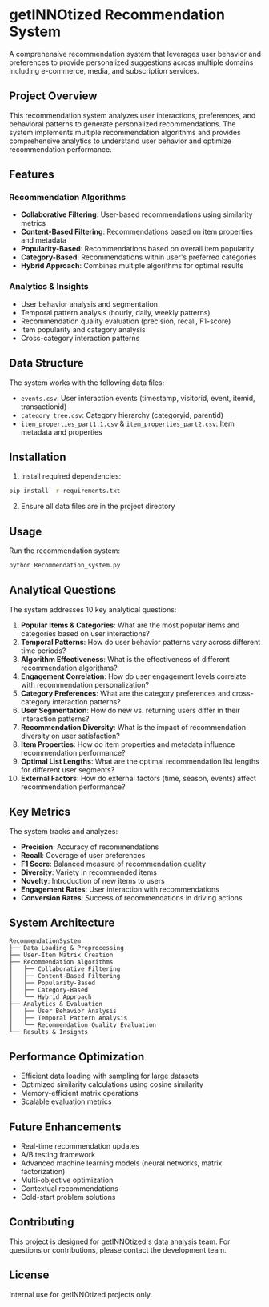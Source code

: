# getINNOtized Recommendation System

A comprehensive recommendation system that leverages user behavior and preferences to provide personalized suggestions across multiple domains including e-commerce, media, and subscription services.

## Project Overview

This recommendation system analyzes user interactions, preferences, and behavioral patterns to generate personalized recommendations. The system implements multiple recommendation algorithms and provides comprehensive analytics to understand user behavior and optimize recommendation performance.

## Features

### Recommendation Algorithms
- **Collaborative Filtering**: User-based recommendations using similarity metrics
- **Content-Based Filtering**: Recommendations based on item properties and metadata
- **Popularity-Based**: Recommendations based on overall item popularity
- **Category-Based**: Recommendations within user's preferred categories
- **Hybrid Approach**: Combines multiple algorithms for optimal results

### Analytics & Insights
- User behavior analysis and segmentation
- Temporal pattern analysis (hourly, daily, weekly patterns)
- Recommendation quality evaluation (precision, recall, F1-score)
- Item popularity and category analysis
- Cross-category interaction patterns

## Data Structure

The system works with the following data files:
- `events.csv`: User interaction events (timestamp, visitorid, event, itemid, transactionid)
- `category_tree.csv`: Category hierarchy (categoryid, parentid)
- `item_properties_part1.1.csv` & `item_properties_part2.csv`: Item metadata and properties

## Installation

1. Install required dependencies:
```bash
pip install -r requirements.txt
```

2. Ensure all data files are in the project directory

## Usage

Run the recommendation system:
```bash
python Recommendation_system.py
```

## Analytical Questions

The system addresses 10 key analytical questions:

1. **Popular Items & Categories**: What are the most popular items and categories based on user interactions?
2. **Temporal Patterns**: How do user behavior patterns vary across different time periods?
3. **Algorithm Effectiveness**: What is the effectiveness of different recommendation algorithms?
4. **Engagement Correlation**: How do user engagement levels correlate with recommendation personalization?
5. **Category Preferences**: What are the category preferences and cross-category interaction patterns?
6. **User Segmentation**: How do new vs. returning users differ in their interaction patterns?
7. **Recommendation Diversity**: What is the impact of recommendation diversity on user satisfaction?
8. **Item Properties**: How do item properties and metadata influence recommendation performance?
9. **Optimal List Lengths**: What are the optimal recommendation list lengths for different user segments?
10. **External Factors**: How do external factors (time, season, events) affect recommendation performance?

## Key Metrics

The system tracks and analyzes:
- **Precision**: Accuracy of recommendations
- **Recall**: Coverage of user preferences
- **F1 Score**: Balanced measure of recommendation quality
- **Diversity**: Variety in recommended items
- **Novelty**: Introduction of new items to users
- **Engagement Rates**: User interaction with recommendations
- **Conversion Rates**: Success of recommendations in driving actions

## System Architecture

```
RecommendationSystem
├── Data Loading & Preprocessing
├── User-Item Matrix Creation
├── Recommendation Algorithms
│   ├── Collaborative Filtering
│   ├── Content-Based Filtering
│   ├── Popularity-Based
│   ├── Category-Based
│   └── Hybrid Approach
├── Analytics & Evaluation
│   ├── User Behavior Analysis
│   ├── Temporal Pattern Analysis
│   └── Recommendation Quality Evaluation
└── Results & Insights
```

## Performance Optimization

- Efficient data loading with sampling for large datasets
- Optimized similarity calculations using cosine similarity
- Memory-efficient matrix operations
- Scalable evaluation metrics

## Future Enhancements

- Real-time recommendation updates
- A/B testing framework
- Advanced machine learning models (neural networks, matrix factorization)
- Multi-objective optimization
- Contextual recommendations
- Cold-start problem solutions

## Contributing

This project is designed for getINNOtized's data analysis team. For questions or contributions, please contact the development team.

## License

Internal use for getINNOtized projects only.
